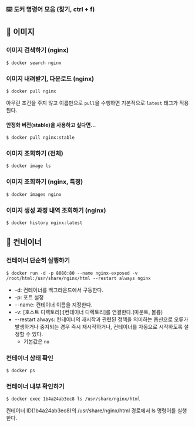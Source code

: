 ### ⌨️ 도커 명령어 모음 (찾기, ctrl + f)

## 📌 이미지 
### 이미지 검색하기 (nginx)
```
$ docker search nginx
```

### 이미지 내려받기, 다운로드 (nginx)
```
$ docker pull nginx
```
아무런 조건을 주지 않고 이름만으로 `pull`을 수행하면 기본적으로 `latest` 태그가 적용된다.

#### 안정화 버전(stable)을 사용하고 싶다면...
```
$ docker pull nginx:stable
```

### 이미지 조회하기 (전체)
```
$ docker image ls
```

### 이미지 조회하기 (nginx, 특정)
```
$ docker images nginx
```

### 이미지 생성 과정 내역 조회하기 (nginx)
```
$ docker history nginx:latest
```

## 📌 컨네이너
### 컨테이너 단순히 실행하기
```
$ docker run -d -p 8080:80 --name nginx-exposed -v /root/html:/usr/share/nginx/html --restart always nginx
```
- -d: 컨테이너를 백그라운드에서 구동한다.
- -p: 포트 설정
- --name: 컨테이너 이름을 지정한다.
- -v: [호스트 디렉토리]:[컨테이너 디렉토리]를 연결한다.(마운트, 볼륨)
- --restart always: 컨테이너의 재시작과 관련된 정책을 의미하는 옵션으로 오류가 발생하거나 중지되는 경우 즉시 재시작하거나, 컨테이너를 자동으로 시작하도록 설정할 수 있다.
  - 기본값은 `no`

### 컨테이너 상태 확인
```
$ docker ps
```

### 컨테이너 내부 확인하기
```
$ docker exec 1b4a24ab3ec8 ls /usr/share/nginx/html
```
컨테이너 ID(1b4a24ab3ec8)의 /usr/share/nginx/html 경로에서 ls 명령어를 실행한다.












